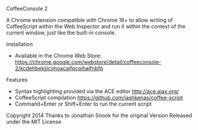 CoffeeConsole 2

A Chrome extension compatible with Chrome 18+ to allow writing of CoffeeScript within the Web Inspector and run it within the context of the current window, just like the built-in console.

Installation

   * Available in the Chrome Web Store: https://chrome.google.com/webstore/detail/coffeeconsole-2/kcdehbekjjicimoacajfpcpihajfnbfp

Features

   * Syntax highlighting provided via the ACE editor http://ace.ajax.org/
   * CoffeeScript compilation https://github.com/jashkenas/coffee-script
   * Command+Enter or Shift+Enter to run the current script

Copyright 2014
Thanks to Jonathan Snook for the original Version
Released under the MIT License 
